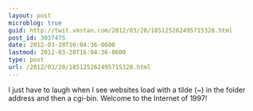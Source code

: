 ```yaml
---
layout: post
microblog: true
guid: http://twit.vmstan.com/2012/03/28/185125262495715328.html
post_id: 3037475
date: 2012-03-28T16:04:36-0600
lastmod: 2012-03-28T16:04:36-0600
type: post
url: /2012/03/28/185125262495715328.html
---
```

I just have to laugh when I see websites load with a tilde (~) in the folder address and then a cgi-bin. Welcome to the Internet of 1997!
